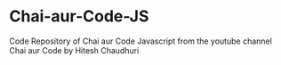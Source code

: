 # Chai-aur-Code-JS
Code Repository of Chai aur Code Javascript from the youtube channel Chai aur Code by Hitesh Chaudhuri
